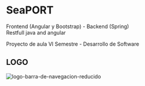 # SeaPORT
Frontend (Angular y Bootstrap) - Backend (Spring)  
Restfull java and angular

Proyecto de aula VI Semestre - Desarrollo de Software

## LOGO

![logo-barra-de-navegacion-reducido](https://user-images.githubusercontent.com/43195546/63910518-a5a48c00-c9ec-11e9-93eb-4fb55e032014.png)
